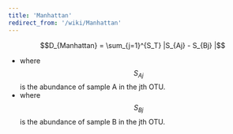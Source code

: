 ```yaml
---
title: 'Manhattan'
redirect_from: '/wiki/Manhattan'
---
```

$$D_{Manhattan} = \sum_{j=1}^{S_T} |S_{Aj} - S_{Bj} |$$

-   where $$S_{Aj}$$ is the abundance of sample A in the jth OTU.
-   where $$S_{Bj}$$ is the abundance of sample B in the jth OTU.
